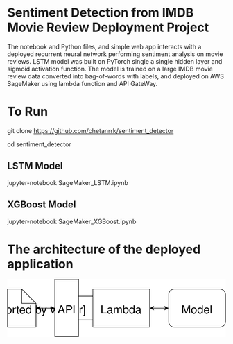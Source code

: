 # Sentiment Detection from IMDB Movie Review Deployment Project

The notebook and Python files, and simple web app interacts with a deployed recurrent neural network performing sentiment analysis on movie reviews. LSTM model was built on PyTorch single a single hidden layer and sigmoid activation function. The model is trained on a large IMDB movie review data converted into bag-of-words with labels, and  deployed on AWS SageMaker using lambda function and API GateWay.

# To Run
git clone https://github.com/chetanrrk/sentiment_detector

cd sentiment_detector

## LSTM Model
jupyter-notebook SageMaker_LSTM.ipynb 

## XGBoost Model
jupyter-notebook SageMaker_XGBoost.ipynb

# The architecture of the deployed application

![alt text](https://github.com/chetanrrk/sentiment_detector/blob/main/Web_App_Diagram.svg?raw=true)